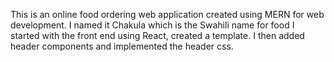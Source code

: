 This is an online food ordering web application created using MERN for web development. 
I named it Chakula which is the Swahili name for food
I started with the front end using React, created a template.
I then added header components and implemented the header css.
